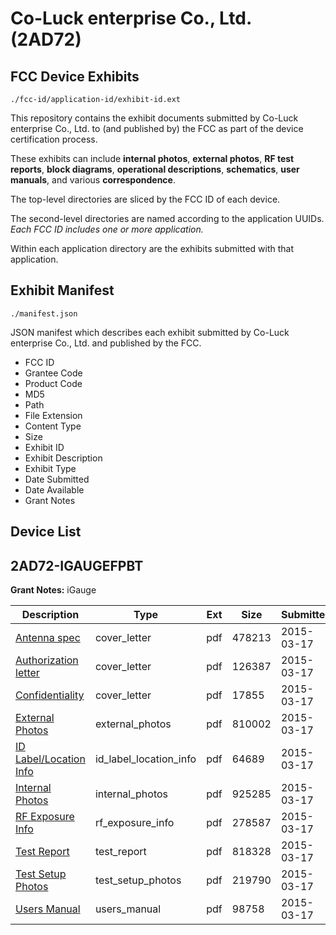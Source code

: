 # Co-Luck enterprise Co., Ltd. (2AD72)
## FCC Device Exhibits

```
./fcc-id/application-id/exhibit-id.ext
```

This repository contains the exhibit documents submitted by Co-Luck enterprise Co., Ltd. to (and published by) the FCC as part of the device certification process.

These exhibits can include **internal photos**, **external photos**, **RF test reports**, **block diagrams**, **operational descriptions**, **schematics**, **user manuals**, and various **correspondence**.

The top-level directories are sliced by the FCC ID of each device.

The second-level directories are named according to the application UUIDs. *Each FCC ID includes one or more application.*

Within each application directory are the exhibits submitted with that application. 

## Exhibit Manifest

```
./manifest.json
```

JSON manifest which describes each exhibit submitted by Co-Luck enterprise Co., Ltd. and published by the FCC.

- FCC ID
- Grantee Code
- Product Code
- MD5
- Path
- File Extension
- Content Type
- Size
- Exhibit ID
- Exhibit Description
- Exhibit Type
- Date Submitted
- Date Available
- Grant Notes

## Device List
## 2AD72-IGAUGEFPBT
**Grant Notes:** iGauge

| Description | Type | Ext | Size | Submitted | Available |
| ----------- | ---- | --- | ---- | --------- | --------- |
| [Antenna spec](2AD72-IGAUGEFPBT/8be7726421dcb89c677e236b7568dcb2/2556615.pdf) | cover_letter | pdf | 478213 | 2015-03-17 | 2015-03-17 |
| [Authorization letter](2AD72-IGAUGEFPBT/8be7726421dcb89c677e236b7568dcb2/2556632.pdf) | cover_letter | pdf | 126387 | 2015-03-17 | 2015-03-17 |
| [Confidentiality](2AD72-IGAUGEFPBT/8be7726421dcb89c677e236b7568dcb2/2556633.pdf) | cover_letter | pdf | 17855 | 2015-03-17 | 2015-03-17 |
| [External Photos](2AD72-IGAUGEFPBT/8be7726421dcb89c677e236b7568dcb2/2556619.pdf) | external_photos | pdf | 810002 | 2015-03-17 | 2015-03-17 |
| [ID Label/Location Info](2AD72-IGAUGEFPBT/8be7726421dcb89c677e236b7568dcb2/2556617.pdf) | id_label_location_info | pdf | 64689 | 2015-03-17 | 2015-03-17 |
| [Internal Photos](2AD72-IGAUGEFPBT/8be7726421dcb89c677e236b7568dcb2/2556618.pdf) | internal_photos | pdf | 925285 | 2015-03-17 | 2015-03-17 |
| [RF Exposure Info](2AD72-IGAUGEFPBT/8be7726421dcb89c677e236b7568dcb2/2556635.pdf) | rf_exposure_info | pdf | 278587 | 2015-03-17 | 2015-03-17 |
| [Test Report](2AD72-IGAUGEFPBT/8be7726421dcb89c677e236b7568dcb2/2556634.pdf) | test_report | pdf | 818328 | 2015-03-17 | 2015-03-17 |
| [Test Setup Photos](2AD72-IGAUGEFPBT/8be7726421dcb89c677e236b7568dcb2/2556620.pdf) | test_setup_photos | pdf | 219790 | 2015-03-17 | 2015-03-17 |
| [Users Manual](2AD72-IGAUGEFPBT/8be7726421dcb89c677e236b7568dcb2/2556621.pdf) | users_manual | pdf | 98758 | 2015-03-17 | 2015-03-17 |
